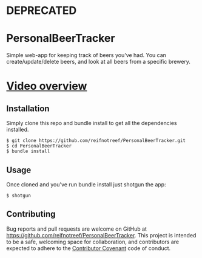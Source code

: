 # DEPRECATED

# PersonalBeerTracker

Simple web-app for keeping track of beers you've had.
You can create/update/delete beers, and look at all beers from a specific brewery.

# [Video overview](https://youtu.be/yon1X_xg5ig)

## Installation
Simply clone this repo and bundle install to get all the dependencies installed.

    $ git clone https://github.com/reifnotreef/PersonalBeerTracker.git
    $ cd PersonalBeerTracker
    $ bundle install

## Usage

Once cloned and you've run bundle install just shotgun the app:

    $ shotgun

## Contributing

Bug reports and pull requests are welcome on GitHub at https://github.com/reifnotreef/PersonalBeerTracker. This project is intended to be a safe, welcoming space for collaboration, and contributors are expected to adhere to the [Contributor Covenant](http://contributor-covenant.org) code of conduct.
